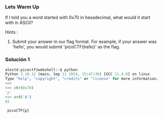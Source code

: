 ### Lets Warm Up

If I told you a word started with 0x70 in hexadecimal, what would it start with in ASCII?

 Hints :

1. Submit your answer in our flag format. For example, if your answer was 'hello', you would submit 'picoCTF{hello}' as the flag.
### Solución 1  

```python
alestd-picoctf@webshell:~$ python
Python 3.10.12 (main, Sep 11 2024, 15:47:36) [GCC 11.4.0] on linux
Type "help", "copyright", "credits" or "license" for more information.
>>> 
>>> chr(0x70)
'p'
>>> ord('A')
65
 
 picoCTF{p}